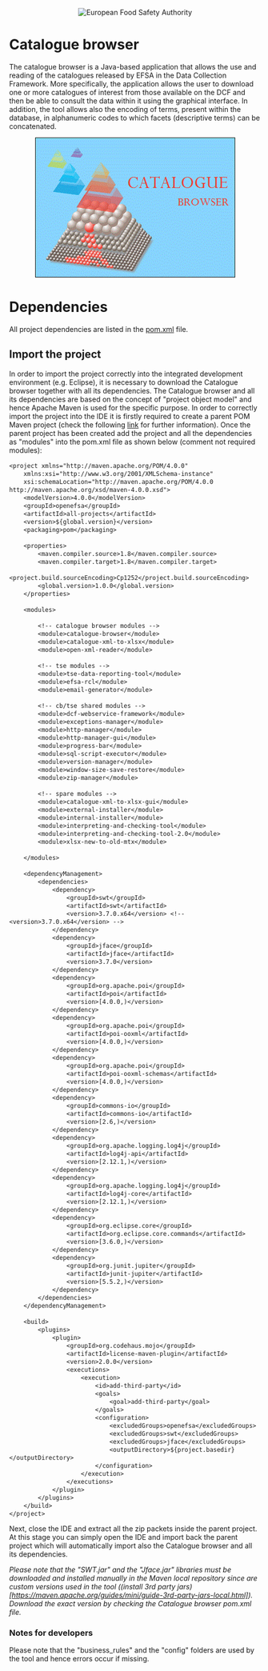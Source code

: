 <p align="center">
	<img src="http://www.efsa.europa.eu/profiles/efsa/themes/responsive_efsa/logo.png" alt="European Food Safety Authority"/>
</p>

# Catalogue browser
The catalogue browser is a Java-based application that allows the use and reading of the catalogues released by EFSA in the Data Collection Framework. More specifically, the application allows the user to download one or more catalogues of interest from those available on the DCF and then be able to consult the data within it using the graphical interface. In addition, the tool allows also the encoding of terms, present within the database, in alphanumeric codes to which facets (descriptive terms) can be concatenated.

<p align="center">
    <img src="src/main/resources/icons/Catalogue-browser.gif" alt="CatalogueBrowser icon"/>
</p>

# Dependencies
All project dependencies are listed in the [pom.xml](https://github.com/openefsa/catalogue-browser/blob/master/pom.xml) file.

## Import the project
In order to import the project correctly into the integrated development environment (e.g. Eclipse), it is necessary to download the Catalogue browser together with all its dependencies.
The Catalogue browser and all its dependencies are based on the concept of "project object model" and hence Apache Maven is used for the specific purpose.
In order to correctly import the project into the IDE it is firstly required to create a parent POM Maven project (check the following [link](https://maven.apache.org/guides/introduction/introduction-to-the-pom.html) for further information). 
Once the parent project has been created add the project and all the dependencies as "modules" into the pom.xml file as shown below (comment not required modules): 

	<project xmlns="http://maven.apache.org/POM/4.0.0"
		xmlns:xsi="http://www.w3.org/2001/XMLSchema-instance"
		xsi:schemaLocation="http://maven.apache.org/POM/4.0.0 http://maven.apache.org/xsd/maven-4.0.0.xsd">
		<modelVersion>4.0.0</modelVersion>
		<groupId>openefsa</groupId>
		<artifactId>all-projects</artifactId>
		<version>${global.version}</version>
		<packaging>pom</packaging>

		<properties>
			<maven.compiler.source>1.8</maven.compiler.source>
			<maven.compiler.target>1.8</maven.compiler.target>
			<project.build.sourceEncoding>Cp1252</project.build.sourceEncoding>
			<global.version>1.0.0</global.version>
		</properties>

		<modules>

			<!-- catalogue browser modules -->
			<module>catalogue-browser</module>
			<module>catalogue-xml-to-xlsx</module>
			<module>open-xml-reader</module>

			<!-- tse modules -->
			<module>tse-data-reporting-tool</module>
			<module>efsa-rcl</module>
			<module>email-generator</module>

			<!-- cb/tse shared modules -->
			<module>dcf-webservice-framework</module>
			<module>exceptions-manager</module>
			<module>http-manager</module>
			<module>http-manager-gui</module>
			<module>progress-bar</module>
			<module>sql-script-executor</module>
			<module>version-manager</module>
			<module>window-size-save-restore</module>
			<module>zip-manager</module>

			<!-- spare modules -->
			<module>catalogue-xml-to-xlsx-gui</module>
			<module>external-installer</module>
			<module>internal-installer</module>
			<module>interpreting-and-checking-tool</module>
			<module>interpreting-and-checking-tool-2.0</module>
			<module>xlsx-new-to-old-mtx</module>

		</modules>

		<dependencyManagement>
			<dependencies>
				<dependency>
					<groupId>swt</groupId>
					<artifactId>swt</artifactId>
					<version>3.7.0.x64</version> <!-- <version>3.7.0.x64</version> -->
				</dependency>
				<dependency>
					<groupId>jface</groupId>
					<artifactId>jface</artifactId>
					<version>3.7.0</version>
				</dependency>
				<dependency>
					<groupId>org.apache.poi</groupId>
					<artifactId>poi</artifactId>
					<version>[4.0.0,)</version>
				</dependency>
				<dependency>
					<groupId>org.apache.poi</groupId>
					<artifactId>poi-ooxml</artifactId>
					<version>[4.0.0,)</version>
				</dependency>
				<dependency>
					<groupId>org.apache.poi</groupId>
					<artifactId>poi-ooxml-schemas</artifactId>
					<version>[4.0.0,)</version>
				</dependency>
				<dependency>
					<groupId>commons-io</groupId>
					<artifactId>commons-io</artifactId>
					<version>[2.6,)</version>
				</dependency>
				<dependency>
					<groupId>org.apache.logging.log4j</groupId>
					<artifactId>log4j-api</artifactId>
					<version>[2.12.1,)</version>
				</dependency>
				<dependency>
					<groupId>org.apache.logging.log4j</groupId>
					<artifactId>log4j-core</artifactId>
					<version>[2.12.1,)</version>
				</dependency>
				<dependency>
					<groupId>org.eclipse.core</groupId>
					<artifactId>org.eclipse.core.commands</artifactId>
					<version>[3.6.0,)</version>
				</dependency>
				<dependency>
					<groupId>org.junit.jupiter</groupId>
					<artifactId>junit-jupiter</artifactId>
					<version>[5.5.2,)</version>
				</dependency>
			</dependencies>
		</dependencyManagement>

		<build>
			<plugins>
				<plugin>
					<groupId>org.codehaus.mojo</groupId>
					<artifactId>license-maven-plugin</artifactId>
					<version>2.0.0</version>
					<executions>
						<execution>
							<id>add-third-party</id>
							<goals>
								<goal>add-third-party</goal>
							</goals>
							<configuration>
								<excludedGroups>openefsa</excludedGroups>
								<excludedGroups>swt</excludedGroups>
								<excludedGroups>jface</excludedGroups>
								<outputDirectory>${project.basedir}</outputDirectory>
							</configuration>
						</execution>
					</executions>
				</plugin>
			</plugins>
		</build>
	</project>
	
Next, close the IDE and extract all the zip packets inside the parent project.
At this stage you can simply open the IDE and import back the parent project which will automatically import also the Catalogue browser and all its dependencies.

_Please note that the "SWT.jar" and the "Jface.jar" libraries must be downloaded and installed manually in the Maven local repository since are custom versions used in the tool ((install 3rd party jars)[https://maven.apache.org/guides/mini/guide-3rd-party-jars-local.html]). 
Download the exact version by checking the Catalogue browser pom.xml file._

### Notes for developers
Please note that the "business_rules" and the "config" folders are used by the tool and hence errors occur if missing.

